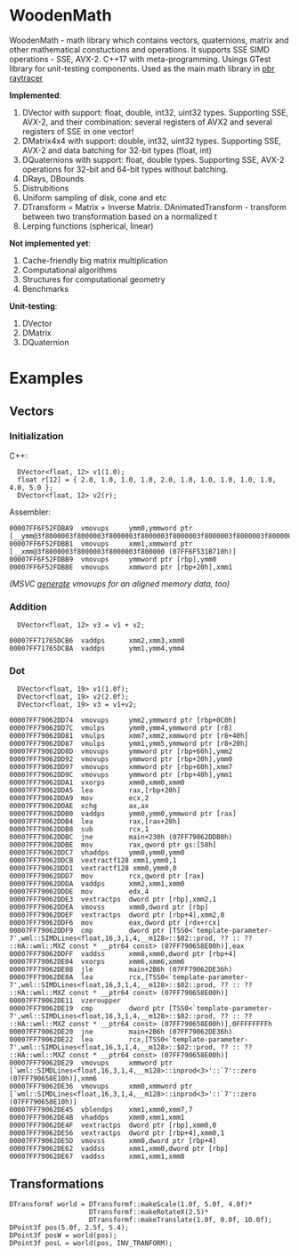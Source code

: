 # WoodenMath
WoodenMath - math library which contains vectors, quaternions, matrix and other mathematical constuctions and operations. 
It supports SSE SIMD operations - SSE, AVX-2. C++17 with meta-programming. Usings GTest library for unit-testing components.
Used as the main math library in [pbr raytracer](https://github.com/Mishok43/WoodenPBREngine)

<b>Implemented</b>:
1. DVector with support: float, double, int32, uint32 types. Supporting SSE, AVX-2, and their combination: several registers of AVX2 and several registers of SSE in one vector!
2. DMatrix4x4 with support: double, int32, uint32 types. Supporting SSE, AVX-2 and data batching for 32-bit types (float, int)
3. DQuaternions with support: float, double types. Supporting SSE, AVX-2 operations for 32-bit and 64-bit types without batching.
4. DRays, DBounds
5. Distrubitions
6. Uniform sampling of disk, cone and etc
7. DTransform = Matrix + Inverse Matrix. DAnimatedTransform - transform between two transformation based on a normalized t
8. Lerping functions (spherical, linear)

<b>Not implemented yet</b>:
1. Cache-friendly big matrix multiplication
2. Computational algorithms
3. Structures for computational geometry 
4. Benchmarks

<b>Unit-testing</b>:
1. DVector
2. DMatrix
3. DQuaternion


<h1> Examples </h1>
<h2> Vectors </h2>

<h3> Initialization </h3>

C++:   

```
  DVector<float, 12> v1(1.0);   
  float r[12] = { 2.0, 1.0, 1.0, 1.0, 2.0, 1.0, 1.0, 1.0, 1.0, 1.0, 4.0, 5.0 };   
  DVector<float, 12> v2(r);   
```   
Assembler:   

```
00007FF6F52FDBA9  vmovups     ymm0,ymmword ptr [__ymm@3f8000003f8000003f8000003f8000003f8000003f8000003f8000003f800000 
00007FF6F52FDBB1  vmovups     xmm1,xmmword ptr [__xmm@3f8000003f8000003f8000003f800000 (07FF6F531B710h)]  
00007FF6F52FDBB9  vmovups     ymmword ptr [rbp],ymm0  
00007FF6F52FDBBE  vmovups     xmmword ptr [rbp+20h],xmm1 
```   

<i>(MSVC [generate](https://developercommunity.visualstudio.com/content/problem/19160/regression-from-vs-2015-in-ssseavx-instructions-ge.html) vmovups for an aligned memory data, too)</i>   

<h3> Addition </h3>

```
  DVector<float, 12> v3 = v1 + v2;   
```
```
00007FF71765DCB6  vaddps      xmm2,xmm3,xmm0  
00007FF71765DCBA  vaddps      ymm1,ymm4,ymm4 
```
<h3> Dot </h3>

```
  DVector<float, 19> v1(1.0f);   
  DVector<float, 19> v2(2.0f);   
  DVector<float, 19> v3 = v1+v2;   
```
```
00007FF79062DD74  vmovups     ymm2,ymmword ptr [rbp+0C0h]  
00007FF79062DD7C  vmulps      ymm0,ymm4,ymmword ptr [r8]  
00007FF79062DD81  vmulps      xmm7,xmm2,xmmword ptr [r8+40h]  
00007FF79062DD87  vmulps      ymm1,ymm5,ymmword ptr [r8+20h]  
00007FF79062DD8D  vmovups     ymmword ptr [rbp+60h],ymm2  
00007FF79062DD92  vmovups     ymmword ptr [rbp+20h],ymm0  
00007FF79062DD97  vmovups     xmmword ptr [rbp+60h],xmm7  
00007FF79062DD9C  vmovups     ymmword ptr [rbp+40h],ymm1  
00007FF79062DDA1  vxorps      xmm0,xmm0,xmm0  
00007FF79062DDA5  lea         rax,[rbp+20h]  
00007FF79062DDA9  mov         ecx,2  
00007FF79062DDAE  xchg        ax,ax  
00007FF79062DDB0  vaddps      ymm0,ymm0,ymmword ptr [rax]  
00007FF79062DDB4  lea         rax,[rax+20h]  
00007FF79062DDB8  sub         rcx,1  
00007FF79062DDBC  jne         main+230h (07FF79062DDB0h)  
00007FF79062DDBE  mov         rax,qword ptr gs:[58h]  
00007FF79062DDC7  vhaddps     ymm0,ymm0,ymm0  
00007FF79062DDCB  vextractf128 xmm1,ymm0,1  
00007FF79062DDD1  vextractf128 xmm0,ymm0,0  
00007FF79062DDD7  mov         rcx,qword ptr [rax]  
00007FF79062DDDA  vaddps      xmm2,xmm1,xmm0  
00007FF79062DDDE  mov         edx,4  
00007FF79062DDE3  vextractps  dword ptr [rbp],xmm2,1  
00007FF79062DDEA  vmovss      xmm0,dword ptr [rbp]  
00007FF79062DDEF  vextractps  dword ptr [rbp+4],xmm2,0  
00007FF79062DDF6  mov         eax,dword ptr [rdx+rcx]  
00007FF79062DDF9  cmp         dword ptr [TSS0<`template-parameter-7',wml::SIMDLines<float,16,3,1,4,__m128>::$02::prod, ?? :: ?? ::HA::wml::MXZ const * __ptr64 const> (07FF790658E00h)],eax  
00007FF79062DDFF  vaddss      xmm8,xmm0,dword ptr [rbp+4]  
00007FF79062DE04  vxorps      xmm6,xmm6,xmm6  
00007FF79062DE08  jle         main+2B6h (07FF79062DE36h)  
00007FF79062DE0A  lea         rcx,[TSS0<`template-parameter-7',wml::SIMDLines<float,16,3,1,4,__m128>::$02::prod, ?? :: ?? ::HA::wml::MXZ const * __ptr64 const> (07FF790658E00h)]  
00007FF79062DE11  vzeroupper  
00007FF79062DE19  cmp         dword ptr [TSS0<`template-parameter-7',wml::SIMDLines<float,16,3,1,4,__m128>::$02::prod, ?? :: ?? ::HA::wml::MXZ const * __ptr64 const> (07FF790658E00h)],0FFFFFFFFh  
00007FF79062DE20  jne         main+2B6h (07FF79062DE36h)  
00007FF79062DE22  lea         rcx,[TSS0<`template-parameter-7',wml::SIMDLines<float,16,3,1,4,__m128>::$02::prod, ?? :: ?? ::HA::wml::MXZ const * __ptr64 const> (07FF790658E00h)]  
00007FF79062DE29  vmovups     xmmword ptr [`wml::SIMDLines<float,16,3,1,4,__m128>::inprod<3>'::`7'::zero (07FF790658E10h)],xmm6  
00007FF79062DE36  vmovups     xmm0,xmmword ptr [`wml::SIMDLines<float,16,3,1,4,__m128>::inprod<3>'::`7'::zero (07FF790658E10h)]  
00007FF79062DE45  vblendps    xmm1,xmm0,xmm7,7  
00007FF79062DE4B  vhaddps     xmm0,xmm1,xmm1  
00007FF79062DE4F  vextractps  dword ptr [rbp],xmm0,0  
00007FF79062DE56  vextractps  dword ptr [rbp+4],xmm0,1  
00007FF79062DE5D  vmovss      xmm0,dword ptr [rbp+4]  
00007FF79062DE62  vaddss      xmm1,xmm0,dword ptr [rbp]  
00007FF79062DE67  vaddss      xmm1,xmm1,xmm8  
```
<h2> Transformations </h2>

```
DTransformf world = DTransformf::makeScale(1.0f, 5.0f, 4.0f)*
					DTransformf::makeRotateX(2.5)*
					DTransformf::makeTranslate(1.0f, 0.0f, 10.0f);
DPoint3f pos(5.0f, 2.5f, 5.4);
DPoint3f posW = world(pos);
DPoint3f posL = world(pos, INV_TRANFORM);
```
